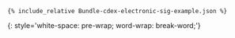 
~~~
{% include_relative Bundle-cdex-electronic-sig-example.json %}
~~~
{: style='white-space: pre-wrap; word-wrap: break-word;'}
